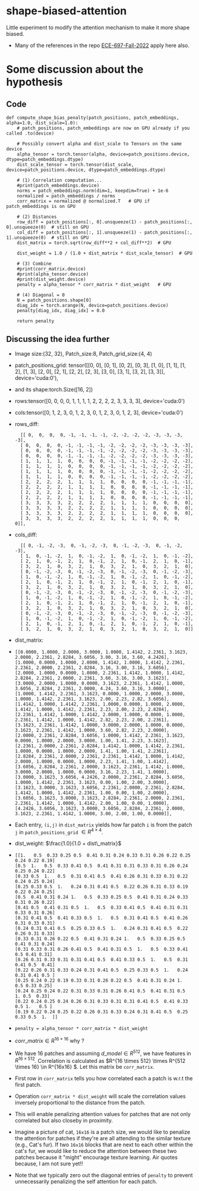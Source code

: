 # shape-biased-attention
Little experiment to modify the attention mechanism to make it more shape biased. 

* Many of the references in the repo [ECE-697-Fall-2022](https://github.com/ruthvik92/ECE-697-Fall-2022) apply here also.

# Some discussion about the hypothesis 
## Code
```
def compute_shape_bias_penalty(patch_positions, patch_embeddings, alpha=1.0, dist_scale=1.0):
    # patch_positions, patch_embeddings are now on GPU already if you called .to(device)

    # Possibly convert alpha and dist_scale to Tensors on the same device
    alpha_tensor = torch.tensor(alpha, device=patch_positions.device, dtype=patch_embeddings.dtype)
    dist_scale_tensor = torch.tensor(dist_scale, device=patch_positions.device, dtype=patch_embeddings.dtype)

    # (1) Correlation computation...
    #print(patch_embeddings.device)
    norms = patch_embeddings.norm(dim=1, keepdim=True) + 1e-6
    normalized = patch_embeddings / norms
    corr_matrix = normalized @ normalized.T   # GPU if patch_embeddings is on GPU

    # (2) Distances
    row_diff = patch_positions[:, 0].unsqueeze(1) - patch_positions[:, 0].unsqueeze(0)  # still on GPU
    col_diff = patch_positions[:, 1].unsqueeze(1) - patch_positions[:, 1].unsqueeze(0)  # still on GPU
    dist_matrix = torch.sqrt(row_diff**2 + col_diff**2)  # GPU

    dist_weight = 1.0 / (1.0 + dist_matrix * dist_scale_tensor)  # GPU

    # (3) Combine
    #print(corr_matrix.device)
    #print(alpha_tensor.device) 
    #print(dist_weight.device)
    penalty = alpha_tensor * corr_matrix * dist_weight   # GPU

    # (4) Diagonal = 0
    N = patch_positions.shape[0]
    diag_idx = torch.arange(N, device=patch_positions.device)
    penalty[diag_idx, diag_idx] = 0.0

    return penalty
```
## Discussing the idea further

* Image size:(32, 32), Patch_size:8, Patch_grid_size:(4, 4)

* patch_positions_grid:
tensor([[0, 0],
        [0, 1],
        [0, 2],
        [0, 3],
        [1, 0],
        [1, 1],
        [1, 2],
        [1, 3],
        [2, 0],
        [2, 1],
        [2, 2],
        [2, 3],
        [3, 0],
        [3, 1],
        [3, 2],
        [3, 3]], device='cuda:0'), 
* and its shape:torch.Size([16, 2])

* rows:tensor([0, 0, 0, 0, 1, 1, 1, 1, 2, 2, 2, 2, 3, 3, 3, 3], device='cuda:0')
* cols:tensor([0, 1, 2, 3, 0, 1, 2, 3, 0, 1, 2, 3, 0, 1, 2, 3], device='cuda:0')
 
* rows_diff:

        [[ 0,  0,  0,  0, -1, -1, -1, -1, -2, -2, -2, -2, -3, -3, -3, -3],
        [ 0,  0,  0,  0, -1, -1, -1, -1, -2, -2, -2, -2, -3, -3, -3, -3],
        [ 0,  0,  0,  0, -1, -1, -1, -1, -2, -2, -2, -2, -3, -3, -3, -3],
        [ 0,  0,  0,  0, -1, -1, -1, -1, -2, -2, -2, -2, -3, -3, -3, -3],
        [ 1,  1,  1,  1,  0,  0,  0,  0, -1, -1, -1, -1, -2, -2, -2, -2],
        [ 1,  1,  1,  1,  0,  0,  0,  0, -1, -1, -1, -1, -2, -2, -2, -2],
        [ 1,  1,  1,  1,  0,  0,  0,  0, -1, -1, -1, -1, -2, -2, -2, -2],
        [ 1,  1,  1,  1,  0,  0,  0,  0, -1, -1, -1, -1, -2, -2, -2, -2],
        [ 2,  2,  2,  2,  1,  1,  1,  1,  0,  0,  0,  0, -1, -1, -1, -1],
        [ 2,  2,  2,  2,  1,  1,  1,  1,  0,  0,  0,  0, -1, -1, -1, -1],
        [ 2,  2,  2,  2,  1,  1,  1,  1,  0,  0,  0,  0, -1, -1, -1, -1],
        [ 2,  2,  2,  2,  1,  1,  1,  1,  0,  0,  0,  0, -1, -1, -1, -1],
        [ 3,  3,  3,  3,  2,  2,  2,  2,  1,  1,  1,  1,  0,  0,  0,  0],
        [ 3,  3,  3,  3,  2,  2,  2,  2,  1,  1,  1,  1,  0,  0,  0,  0],
        [ 3,  3,  3,  3,  2,  2,  2,  2,  1,  1,  1,  1,  0,  0,  0,  0],
        [ 3,  3,  3,  3,  2,  2,  2,  2,  1,  1,  1,  1,  0,  0,  0,  0]],
       
* cols_diff:

        [[ 0, -1, -2, -3,  0, -1, -2, -3,  0, -1, -2, -3,  0, -1, -2, -3],
        [ 1,  0, -1, -2,  1,  0, -1, -2,  1,  0, -1, -2,  1,  0, -1, -2],
        [ 2,  1,  0, -1,  2,  1,  0, -1,  2,  1,  0, -1,  2,  1,  0, -1],
        [ 3,  2,  1,  0,  3,  2,  1,  0,  3,  2,  1,  0,  3,  2,  1,  0],
        [ 0, -1, -2, -3,  0, -1, -2, -3,  0, -1, -2, -3,  0, -1, -2, -3],
        [ 1,  0, -1, -2,  1,  0, -1, -2,  1,  0, -1, -2,  1,  0, -1, -2],
        [ 2,  1,  0, -1,  2,  1,  0, -1,  2,  1,  0, -1,  2,  1,  0, -1],
        [ 3,  2,  1,  0,  3,  2,  1,  0,  3,  2,  1,  0,  3,  2,  1,  0],
        [ 0, -1, -2, -3,  0, -1, -2, -3,  0, -1, -2, -3,  0, -1, -2, -3],
        [ 1,  0, -1, -2,  1,  0, -1, -2,  1,  0, -1, -2,  1,  0, -1, -2],
        [ 2,  1,  0, -1,  2,  1,  0, -1,  2,  1,  0, -1,  2,  1,  0, -1],
        [ 3,  2,  1,  0,  3,  2,  1,  0,  3,  2,  1,  0,  3,  2,  1,  0],
        [ 0, -1, -2, -3,  0, -1, -2, -3,  0, -1, -2, -3,  0, -1, -2, -3],
        [ 1,  0, -1, -2,  1,  0, -1, -2,  1,  0, -1, -2,  1,  0, -1, -2],
        [ 2,  1,  0, -1,  2,  1,  0, -1,  2,  1,  0, -1,  2,  1,  0, -1],
        [ 3,  2,  1,  0,  3,  2,  1,  0,  3,  2,  1,  0,  3,  2,  1,  0]]
  
* dist_matrix:
*     [[0.0000, 1.0000, 2.0000, 3.0000, 1.0000, 1.4142, 2.2361, 3.1623, 2.0000, 2.2361, 2.8284, 3.6056, 3.00, 3.16, 3.60, 4.2426],
      [1.0000, 0.0000, 1.0000, 2.0000, 1.4142, 1.0000, 1.4142, 2.2361, 2.2361, 2.0000, 2.2361, 2.8284, 3.16, 3.00, 3.16, 3.6056],
      [2.0000, 1.0000, 0.0000, 1.0000, 2.2361, 1.4142, 1.0000, 1.4142, 2.8284, 2.2361, 2.0000, 2.2361, 3.60, 3.16, 3.00, 3.1623],
      [3.0000, 2.0000, 1.0000, 0.0000, 3.1623, 2.2361, 1.4142, 1.0000, 3.6056, 2.8284, 2.2361, 2.0000, 4.24, 3.60, 3.16, 3.0000],
      [1.0000, 1.4142, 2.2361, 3.1623, 0.0000, 1.0000, 2.0000, 3.0000, 1.0000, 1.4142, 2.2361, 3.1623, 2.00, 2.23, 2.82, 3.6056],
      [1.4142, 1.0000, 1.4142, 2.2361, 1.0000, 0.0000, 1.0000, 2.0000, 1.4142, 1.0000, 1.4142, 2.2361, 2.23, 2.00, 2.23, 2.8284],
      [2.2361, 1.4142, 1.0000, 1.4142, 2.0000, 1.0000, 0.0000, 1.0000, 2.2361, 1.4142, 1.0000, 1.4142, 2.82, 2.23, 2.00, 2.2361],
      [3.1623, 2.2361, 1.4142, 1.0000, 3.0000, 2.0000, 1.0000, 0.0000, 3.1623, 2.2361, 1.4142, 1.0000, 3.60, 2.82, 2.23, 2.0000],
      [2.0000, 2.2361, 2.8284, 3.6056, 1.0000, 1.4142, 2.2361, 3.1623, 0.0000, 1.0000, 2.0000, 3.0000, 1.00, 1.41, 2.23, 3.1623],
      [2.2361, 2.0000, 2.2361, 2.8284, 1.4142, 1.0000, 1.4142, 2.2361, 1.0000, 0.0000, 1.0000, 2.0000, 1.41, 1.00, 1.41, 2.2361],
      [2.8284, 2.2361, 2.0000, 2.2361, 2.2361, 1.4142, 1.0000, 1.4142, 2.0000, 1.0000, 0.0000, 1.0000, 2.23, 1.41, 1.00, 1.4142],
      [3.6056, 2.8284, 2.2361, 2.0000, 3.1623, 2.2361, 1.4142, 1.0000, 3.0000, 2.0000, 1.0000, 0.0000, 3.16, 2.23, 1.41, 1.0000],
      [3.0000, 3.1623, 3.6056, 4.2426, 2.0000, 2.2361, 2.8284, 3.6056, 1.0000, 1.4142, 2.2361, 3.1623, 0.00, 1.00, 2.00, 3.0000],
      [3.1623, 3.0000, 3.1623, 3.6056, 2.2361, 2.0000, 2.2361, 2.8284, 1.4142, 1.0000, 1.4142, 2.2361, 1.00, 0.00, 1.00, 2.0000],
      [3.6056, 3.1623, 3.0000, 3.1623, 2.8284, 2.2361, 2.0000, 2.2361, 2.2361, 1.4142, 1.0000, 1.4142, 2.00, 1.00, 0.00, 1.0000],
      [4.2426, 3.6056, 3.1623, 3.0000, 3.6056, 2.8284, 2.2361, 2.0000, 3.1623, 2.2361, 1.4142, 1.0000, 3.00, 2.00, 1.00, 0.0000]],
* Each entry, `(i,j)` in `dist_matrix` yields how far patch `i` is from the patch `j` in `patch_positions_grid` $\in R ^{4 \times 4}$.  
* dist_weight: $\frac{1.0}{1.0 + dist\_matrix}$
*     [[1.   0.5  0.33 0.25 0.5  0.41 0.31 0.24 0.33 0.31 0.26 0.22 0.25 0.24 0.22 0.19]
      [0.5  1.   0.5  0.33 0.41 0.5  0.41 0.31 0.31 0.33 0.31 0.26 0.24 0.25 0.24 0.22]
      [0.33 0.5  1.   0.5  0.31 0.41 0.5  0.41 0.26 0.31 0.33 0.31 0.22 0.24 0.25 0.24]
      [0.25 0.33 0.5  1.   0.24 0.31 0.41 0.5  0.22 0.26 0.31 0.33 0.19 0.22 0.24 0.25]
      [0.5  0.41 0.31 0.24 1.   0.5  0.33 0.25 0.5  0.41 0.31 0.24 0.33 0.31 0.26 0.22]
      [0.41 0.5  0.41 0.31 0.5  1.   0.5  0.33 0.41 0.5  0.41 0.31 0.31 0.33 0.31 0.26]
      [0.31 0.41 0.5  0.41 0.33 0.5  1.   0.5  0.31 0.41 0.5  0.41 0.26 0.31 0.33 0.31]
      [0.24 0.31 0.41 0.5  0.25 0.33 0.5  1.   0.24 0.31 0.41 0.5  0.22 0.26 0.31 0.33]
      [0.33 0.31 0.26 0.22 0.5  0.41 0.31 0.24 1.   0.5  0.33 0.25 0.5  0.41 0.31 0.24]
      [0.31 0.33 0.31 0.26 0.41 0.5  0.41 0.31 0.5  1.   0.5  0.33 0.41 0.5 0.41 0.31]
      [0.26 0.31 0.33 0.31 0.31 0.41 0.5  0.41 0.33 0.5  1.   0.5  0.31 0.41 0.5  0.41]
      [0.22 0.26 0.31 0.33 0.24 0.31 0.41 0.5  0.25 0.33 0.5  1.   0.24 0.31 0.41 0.5 ]
      [0.25 0.24 0.22 0.19 0.33 0.31 0.26 0.22 0.5  0.41 0.31 0.24 1.   0.5 0.33 0.25]
      [0.24 0.25 0.24 0.22 0.31 0.33 0.31 0.26 0.41 0.5  0.41 0.31 0.5  1. 0.5  0.33]
      [0.22 0.24 0.25 0.24 0.26 0.31 0.33 0.31 0.31 0.41 0.5  0.41 0.33 0.5 1.   0.5 ]
      [0.19 0.22 0.24 0.25 0.22 0.26 0.31 0.33 0.24 0.31 0.41 0.5  0.25 0.33 0.5  1.  ]]


* `penalty = alpha_tensor * corr_matrix * dist_weight`
*  $corr\_matrix \in R^{16\times16}$ why ?
*  We have 16 patches and assuming $d\_model \in R^{512}$, we have features in $R^{16 \times 512}$. Correlation is calculated as $R^{16 \times 512} \times R^{512 \times 16} \in R^{16x16} $. Let this matrix be `corr_matrix`.
* First row in `corr_matrix` tells you how correlated each a patch is w.r.t the first patch.
*  Operation `corr_matrix * dist_weight` will scale the correlation values inversely proportional to the distance from the patch.
*  This will enable penalizing attention values for patches that are not only correlated but also closeby in proximity.
*  Imagine  a picture of cat, `16x16` is a patch size, we would like to penalize the attention for patches if they're are all attending to the similar texture (e.g., Cat's fur). If two `16x16` blocks that are next to each other within the cat's fur, we would like to reduce the attention between these two patches because it "might" encourage texture learning. Air quotes because, I am not sure yet!!   
*  Note that we typically zero out the diagonal entries of `penalty` to prevent unnecessarily penalizing the self attention for each patch. 
               
